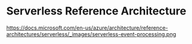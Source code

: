 # Serverless Reference Architecture 
https://docs.microsoft.com/en-us/azure/architecture/reference-architectures/serverless/_images/serverless-event-processing.png

